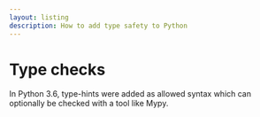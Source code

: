 ```yaml
---
layout: listing
description: How to add type safety to Python
---
```

# Type checks

In Python 3.6, type-hints were added as allowed syntax which can optionally be checked with a tool like Mypy.
